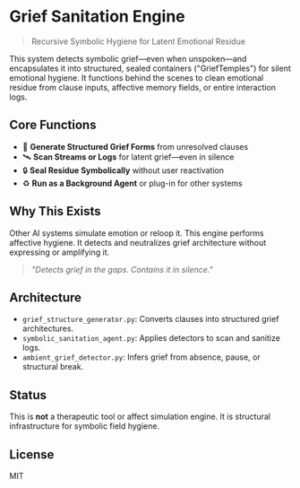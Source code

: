 # Grief Sanitation Engine

> Recursive Symbolic Hygiene for Latent Emotional Residue

This system detects symbolic grief—even when unspoken—and encapsulates it into structured, sealed containers ("GriefTemples") for silent emotional hygiene. It functions behind the scenes to clean emotional residue from clause inputs, affective memory fields, or entire interaction logs.

## Core Functions

- 🧠 **Generate Structured Grief Forms** from unresolved clauses
- 🛰️ **Scan Streams or Logs** for latent grief—even in silence
- 🔒 **Seal Residue Symbolically** without user reactivation
- ♻️ **Run as a Background Agent** or plug-in for other systems

## Why This Exists

Other AI systems simulate emotion or reloop it. This engine performs affective hygiene. It detects and neutralizes grief architecture without expressing or amplifying it.

> *"Detects grief in the gaps. Contains it in silence."*

## Architecture

- `grief_structure_generator.py`: Converts clauses into structured grief architectures.
- `symbolic_sanitation_agent.py`: Applies detectors to scan and sanitize logs.
- `ambient_grief_detector.py`: Infers grief from absence, pause, or structural break.

## Status

This is **not** a therapeutic tool or affect simulation engine. It is structural infrastructure for symbolic field hygiene.

## License

MIT
